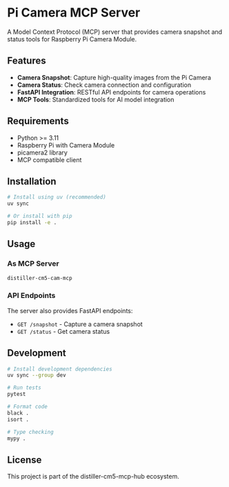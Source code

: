 # Pi Camera MCP Server

A Model Context Protocol (MCP) server that provides camera snapshot and status tools for Raspberry Pi Camera Module.

## Features

- **Camera Snapshot**: Capture high-quality images from the Pi Camera
- **Camera Status**: Check camera connection and configuration
- **FastAPI Integration**: RESTful API endpoints for camera operations
- **MCP Tools**: Standardized tools for AI model integration

## Requirements

- Python >= 3.11
- Raspberry Pi with Camera Module
- picamera2 library
- MCP compatible client

## Installation

```bash
# Install using uv (recommended)
uv sync

# Or install with pip
pip install -e .
```

## Usage

### As MCP Server

```bash
distiller-cm5-cam-mcp
```

### API Endpoints

The server also provides FastAPI endpoints:

- `GET /snapshot` - Capture a camera snapshot
- `GET /status` - Get camera status

## Development

```bash
# Install development dependencies
uv sync --group dev

# Run tests
pytest

# Format code
black .
isort .

# Type checking
mypy .
```

## License

This project is part of the distiller-cm5-mcp-hub ecosystem. 